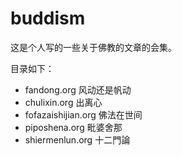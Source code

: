 # buddism
这是个人写的一些关于佛教的文章的会集。

目录如下：

* fandong.org 风动还是帆动
* chulixin.org 出离心
* fofazaishijian.org 佛法在世间
* piposhena.org  毗婆舍那
* shiermenlun.org 十二門論
